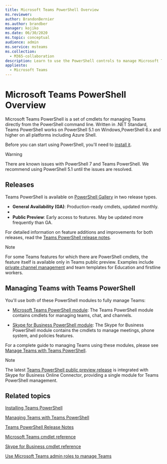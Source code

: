 ```yaml
---
title: Microsoft Teams PowerShell Overview
ms.reviewer: 
author: BrandonBernier
ms.author: brandber
manager: kojiko
ms.date: 06/30/2020
ms.topic: conceptual
audience: admin
ms.service: msteams
ms.collection: 
  - M365-collaboration
description: Learn to use the PowerShell controls to manage Microsoft Teams.
appliesto: 
  - Microsoft Teams
---
```


# Microsoft Teams PowerShell Overview

Microsoft Teams PowerShell is a set of cmdlets for managing Teams directly from the PowerShell command line. Written in .NET Standard, Teams PowerShell works on PowerShell 5.1 on Windows,PowerShell 6.x and higher on all platforms including Azure Shell.

Before you can start using PowerShell, you'll need to [install it](teams-powershell-install.md). 

> [!WARNING]
> There are known issues with PowerShell 7 and Teams PowerShell. We recommend using PowerShell 5.1 until the issues are resolved.

## Releases


Teams PowerShell is available on [PowerShell Gallery](https://www.powershellgallery.com/packages/MicrosoftTeams) in two release types.

- **General Availability (GA)**: Production-ready cmdlets, updated monthly.
- 
- **Public Preview**: Early access to features. May be updated more frequently than GA.

For detailed information on feature additions and improvements for both releases, read the [Teams PowerShell release notes](teams-powershell-release-notes.md).

> [!NOTE]
> For some Teams features for which there are PowerShell cmdlets, the feature itself is available only in Teams public preview. Examples include [private channel management](private-channels-life-cycle-management.md) and team templates for Education and firstline workers.

## Managing Teams with Teams PowerShell



You'll use both of these PowerShell modules to fully manage Teams:

- [Microsoft Teams PowerShell module](https://www.powershellgallery.com/packages/MicrosoftTeams/): The Teams PowerShell module contains cmdlets for managing teams, chat, and channels.

- [Skype for Business PowerShell module](https://www.microsoft.com/download/details.aspx?id=39366): The Skype for Business PowerShell module contains the cmdlets to manage meetings, phone system, and policies features.

For a complete guide to managing Teams using these modules, please see [Manage Teams with Teams PowerShell](teams-powershell-managing-teams.md).

> [!NOTE]
> The latest [Teams PowerShell public preview release](https://www.powershellgallery.com/packages/MicrosoftTeams/) is integrated with Skype for Business Online Connector, providing a single module for Teams PowerShell management.

## Related topics

[Installing Teams PowerShell](teams-powershell-install.md)

[Managing Teams with Teams PowerShell](teams-powershell-managing-teams.md)

[Teams PowerShell Release Notes](teams-powershell-release-notes.md)

[Microsoft Teams cmdlet reference](https://docs.microsoft.com/powershell/teams/?view=teams-ps)

[Skype for Business cmdlet reference](https://docs.microsoft.com/powershell/skype/intro?view=skype-ps)

[Use Microsoft Teams admin roles to manage Teams](using-admin-roles.md)
